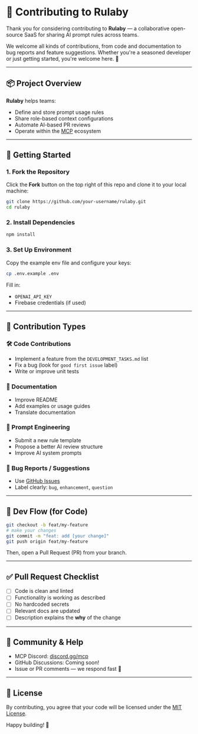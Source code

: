 # 🤝 Contributing to Rulaby

Thank you for considering contributing to **Rulaby** — a collaborative open-source SaaS for sharing AI prompt rules across teams.

We welcome all kinds of contributions, from code and documentation to bug reports and feature suggestions. Whether you're a seasoned developer or just getting started, you're welcome here. 💜

---

## 📦 Project Overview

**Rulaby** helps teams:
- Define and store prompt usage rules
- Share role-based context configurations
- Automate AI-based PR reviews
- Operate within the [MCP](https://makecodingplayful.com) ecosystem

---

## 🚀 Getting Started

### 1. Fork the Repository

Click the **Fork** button on the top right of this repo and clone it to your local machine:

```bash
git clone https://github.com/your-username/rulaby.git
cd rulaby
```

### 2. Install Dependencies

```bash
npm install
```

### 3. Set Up Environment

Copy the example env file and configure your keys:

```bash
cp .env.example .env
```

Fill in:
- `OPENAI_API_KEY`
- Firebase credentials (if used)

---

## 🧠 Contribution Types

### 🛠 Code Contributions
- Implement a feature from the `DEVELOPMENT_TASKS.md` list
- Fix a bug (look for `good first issue` label)
- Write or improve unit tests

### 📝 Documentation
- Improve README
- Add examples or usage guides
- Translate documentation

### 🧪 Prompt Engineering
- Submit a new rule template
- Propose a better AI review structure
- Improve AI system prompts

### 🐛 Bug Reports / Suggestions
- Use [GitHub Issues](https://github.com/your-org/rulaby/issues)
- Label clearly: `bug`, `enhancement`, `question`

---

## 🧪 Dev Flow (for Code)

```bash
git checkout -b feat/my-feature
# make your changes
git commit -m "feat: add [your change]"
git push origin feat/my-feature
```

Then, open a Pull Request (PR) from your branch.

---

## ✅ Pull Request Checklist

- [ ] Code is clean and linted
- [ ] Functionality is working as described
- [ ] No hardcoded secrets
- [ ] Relevant docs are updated
- [ ] Description explains the **why** of the change

---

## 💬 Community & Help

- MCP Discord: [discord.gg/mcp](https://discord.gg/mcp)
- GitHub Discussions: Coming soon!
- Issue or PR comments — we respond fast 🐇

---

## 📄 License

By contributing, you agree that your code will be licensed under the [MIT License](./LICENSE).

Happy building! 🧡
